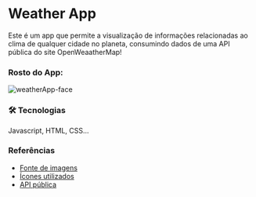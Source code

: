 # Weather App

Este é um app que permite a visualização de informações relacionadas ao clima de qualquer cidade no planeta, consumindo dados de uma API pública do site OpenWeaatherMap!

### Rosto do App:
![weatherApp-face](https://github.com/jpiologo/weatherApp/assets/122281207/27439be9-a39b-4838-a19e-b6fdc16b0396)

### 🛠 Tecnologias
Javascript, HTML, CSS...


### Referências

 - [Fonte de imagens](https://www.freepik.com/)
 - [Ícones utilizados](https://boxicons.com/)
 - [API pública](https://openweathermap.org/api)
